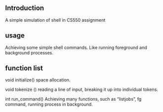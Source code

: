 Introduction
--------
A simple simulation of shell in CS550 assignment

usage
--------
Achieving some simple shell commands. Like running foreground and background processes.

function list
--------
void initialize()
space allocation.

void tokenize ()
reading a line of input, breaking it up into individual tokens.

int run_command()
Achieving many functions, such as “listjobs”, fg command, running process in background.
